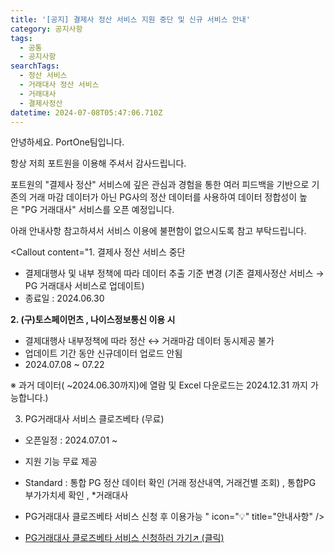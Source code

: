 ```yaml
---
title: '[공지] 결제사 정산 서비스 지원 중단 및 신규 서비스 안내'
category: 공지사항
tags:
  - 공통
  - 공지사항
searchTags:
  - 정산 서비스
  - 거래대사 정산 서비스
  - 거래대사
  - 결제사정산
datetime: 2024-07-08T05:47:06.710Z
---
```


안녕하세요. PortOne팀입니다.

항상 저희 포트원을 이용해 주셔서 감사드립니다.

포트원의 "결제사 정산" 서비스에 깊은 관심과 경험을 통한 여러 피드백을 기반으로 기존의 거래 마감 데이터가 아닌 PG사의 정산 데이터를 사용하여 데이터 정합성이 높은 "PG 거래대사" 서비스를 오픈 예정입니다.

아래 안내사항 참고하셔서 서비스 이용에 불편함이 없으시도록 참고 부탁드립니다.

<Callout content="1. 결제사 정산 서비스 중단 
- 결제대행사 및 내부 정책에 따라 데이터 추출 기준 변경 
(기존 결제사정산 서비스 →  PG 거래대사 서비스로 업데이트)
- 종료일 : 2024.06.30 

**2. (구)토스페이먼츠 , 나이스정보통신 이용 시** 
- 결제대행사 내부정책에 따라 정산 ↔ 거래마감 데이터 동시제공 불가 
- 업데이트 기간 동안 신규데이터 업로드 안됨 
-  2024.07.08 ~ 07.22

※ 과거 데이터( ~2024.06.30까지)에 열람 및 Excel 다운로드는 2024.12.31 까지 가능합니다.) 

3. PG거래대사 서비스 클로즈베타 (무료)
- 오픈일정 : 2024.07.01 ~
- 지원 기능 무료 제공 
- Standard :   통합 PG 정산 데이터 확인  (거래 정산내역, 거래건별 조회) , 통합PG 부가가치세 확인 , *거래대사
-  PG거래대사 클로즈베타 서비스 신청 후 이용가능 " icon="💡" title="안내사항" />

- [PG거래대사 클로즈베타 서비스 신청하러 가기↗ (클릭)](https://docs.google.com/forms/d/e/1FAIpQLSeTscoLKYvddYP-V3xkFCO3LwjmDjhsgrXkJZIM98sbbkb62A/viewform)
